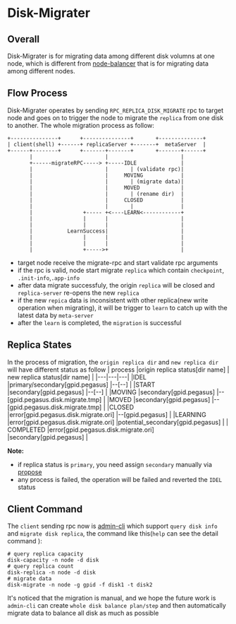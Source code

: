 # Disk-Migrater

## Overall
Disk-Migrater is for migrating data among different disk volumns at one node,  which is different from [node-balancer](http://pegasus.apache.org/administration/rebalance) that is for migrating data among different nodes. 

## Flow Process
Disk-Migrater operates by sending `RPC_REPLICA_DISK_MIGRATE` rpc to target node and goes on to trigger the node to migrate the `replica` from one disk to another. The whole migration process as follow: 

```
+---------------+      +---------------+       +--------------+
| client(shell) +------+ replicaServer +-------+  metaServer  |
+------+--------+      +-------+-------+       +-------+------+
       |                       |                       |
       +------migrateRPC-----> +-----IDLE              |
       |                       |       | (validate rpc)|
       |                       |     MOVING            |
       |                       |       | (migrate data)|
       |                       |     MOVED             |
       |                       |       | (rename dir)  |
       |                       |     CLOSED            |
       |                       |       |               |
       |                +----- +<----LEARN<------------+
       |                |      |                       |
       |                |      |                       |
       |           LearnSuccess|                       |
       |                |      |                       |
       |                |      |                       |
       |                +----->+                       |
```

* target node receive the migrate-rpc and start validate rpc arguments
* if the rpc is valid, node start migrate `replica` which contain `checkpoint`, `.init-info`,`.app-info`
* after data migrate successfuly, the origin `replica` will be closed and `replica-server` re-opens the new `replica`
* if the new `repica`  data is inconsistent with other replica(new write operation when migrating), it will be trigger to `learn` to catch up with the latest data by `meta-server`
* after the `learn` is completed, the `migration` is successful

## Replica States
In the process of migration, the `origin replica dir` and `new replica dir` will have different status as follow
| process  |origin replica status[dir name]  | new replica status[dir name]   |
|---|---|---|
|IDEL  |primary/secondary[gpid.pegasus]  |--[--]   |
|START   |secondary[gpid.pegasus]  |--[--]   |
|MOVING   |secondary[gpid.pegasus]   |--[gpid.pegasus.disk.migrate.tmp]   |
|MOVED   |secondary[gpid.pegasus]   |--[gpid.pegasus.disk.migrate.tmp]   | 
|CLOSED   |error[gpid.pegasus.disk.migrate.ori]   |--[gpid.pegasus]   |
|LEARNING   |error[gpid.pegasus.disk.migrate.ori]   |potential_secondary[gpid.pegasus] |
| COMPLETED  |error[gpid.pegasus.disk.migrate.ori]   |secondary[gpid.pegasus]   |

**Note:** 
* if replica status is `primary`, you need assign `secondary`  manually via [propose](http://pegasus.apache.org/administration/rebalance)
* any process is failed, the operation will be failed and reverted the `IDEL` status

## Client Command
The `client` sending rpc now is [admin-cli](https://github.com/pegasus-kv/admin-cli) which support `query disk info` and `migrate disk replica`, the command like this(`help` can see the detail command ):
```
# query replica capacity
disk-capacity -n node -d disk
# query replica count
disk-replica -n node -d disk
# migrate data
disk-migrate -n node -g gpid -f disk1 -t disk2 
```

It's noticed that the migration is manual, and  we hope  the future work is  `admin-cli` can create `whole disk balance plan/step` and then automatically migrate data to balance all disk as much as possible 